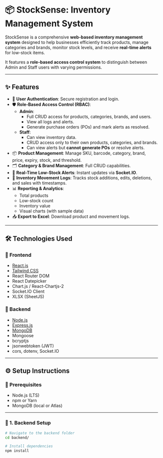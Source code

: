 # 📦 StockSense: Inventory Management System

StockSense is a comprehensive **web-based inventory management system** designed to help businesses efficiently track products, manage categories and brands, monitor stock levels, and receive **real-time alerts** for low-stock items.

It features a **role-based access control system** to distinguish between Admin and Staff users with varying permissions.

---

## ✨ Features

- 🔐 **User Authentication**: Secure registration and login.
- 🛡️ **Role-Based Access Control (RBAC)**:
  - **Admin**:
    - Full CRUD access for products, categories, brands, and users.
    - View all logs and alerts.
    - Generate purchase orders (POs) and mark alerts as resolved.
  - **Staff**:
    - Can view inventory data.
    - CRUD access only to their own products, categories, and brands.
    - Can view alerts but **cannot generate POs** or resolve alerts.
- 📦 **Product Management**: Manage SKU, barcode, category, brand, price, expiry, stock, and threshold.
- 🗂️ **Category & Brand Management**: Full CRUD capabilities.
- 🚨 **Real-Time Low-Stock Alerts**: Instant updates via **Socket.IO**.
- 📜 **Inventory Movement Logs**: Tracks stock additions, edits, deletions, and sales with timestamps.
- 📊 **Reporting & Analytics**:
  - Total products
  - Low-stock count
  - Inventory value
  - Visual charts (with sample data)
- 📤 **Export to Excel**: Download product and movement logs.

---

## 🛠 Technologies Used

### 🔹 Frontend
- [React.js](https://reactjs.org/)
- [Tailwind CSS](https://tailwindcss.com/)
- React Router DOM
- React Datepicker
- Chart.js / React-Chartjs-2
- Socket.IO Client
- XLSX (SheetJS)

### 🔹 Backend
- [Node.js](https://nodejs.org/)
- [Express.js](https://expressjs.com/)
- [MongoDB](https://www.mongodb.com/)
- Mongoose
- bcryptjs
- jsonwebtoken (JWT)
- cors, dotenv, Socket.IO

---

## ⚙️ Setup Instructions

### 📌 Prerequisites
- Node.js (LTS)
- npm or Yarn
- MongoDB (local or Atlas)

---

### 🧰 1. Backend Setup

```bash
# Navigate to the backend folder
cd backend/

# Install dependencies
npm install
